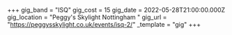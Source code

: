 +++
gig_band = "ISQ"
gig_cost = 15
gig_date = 2022-05-28T21:00:00.000Z
gig_location = "Peggy's Skylight Nottingham "
gig_url = "https://peggysskylight.co.uk/events/isq-2/"
_template = "gig"
+++

